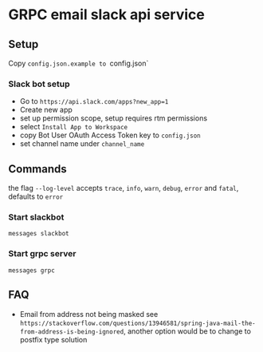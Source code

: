 # GRPC email slack api service

## Setup
Copy `config.json.example to `config.json`

### Slack bot setup
- Go to `https://api.slack.com/apps?new_app=1`
- Create new app
- set up permission scope, setup requires rtm permissions
- select `Install App to Workspace`
- copy Bot User OAuth Access Token key to `config.json`
- set channel name under `channel_name`

## Commands
the flag `--log-level` accepts `trace`, `info`, `warn`, `debug`, `error` and `fatal`, defaults to `error`

### Start slackbot
```
messages slackbot
```

### Start grpc server
```
messages grpc
```

## FAQ
- Email from address not being masked
see `https://stackoverflow.com/questions/13946581/spring-java-mail-the-from-address-is-being-ignored`, another option would be to change to postfix type solution
